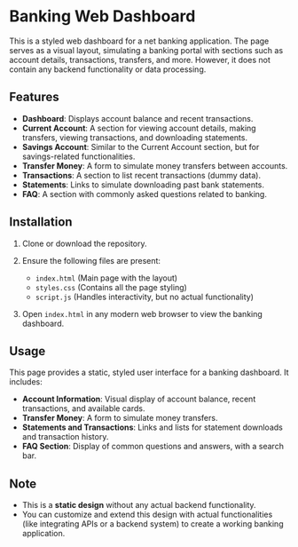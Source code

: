 # Banking Web Dashboard

This is a styled web dashboard for a net banking application. The page serves as a visual layout, simulating a banking portal with sections such as account details, transactions, transfers, and more. However, it does not contain any backend functionality or data processing.

## Features

- **Dashboard**: Displays account balance and recent transactions.
- **Current Account**: A section for viewing account details, making transfers, viewing transactions, and downloading statements.
- **Savings Account**: Similar to the Current Account section, but for savings-related functionalities.
- **Transfer Money**: A form to simulate money transfers between accounts.
- **Transactions**: A section to list recent transactions (dummy data).
- **Statements**: Links to simulate downloading past bank statements.
- **FAQ**: A section with commonly asked questions related to banking.

## Installation

1. Clone or download the repository.
2. Ensure the following files are present:
   - `index.html` (Main page with the layout)
   - `styles.css` (Contains all the page styling)
   - `script.js` (Handles interactivity, but no actual functionality)

3. Open `index.html` in any modern web browser to view the banking dashboard.

## Usage

This page provides a static, styled user interface for a banking dashboard. It includes:

- **Account Information**: Visual display of account balance, recent transactions, and available cards.
- **Transfer Money**: A form to simulate money transfers.
- **Statements and Transactions**: Links and lists for statement downloads and transaction history.
- **FAQ Section**: Display of common questions and answers, with a search bar.

## Note

- This is a **static design** without any actual backend functionality.
- You can customize and extend this design with actual functionalities (like integrating APIs or a backend system) to create a working banking application.

